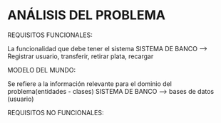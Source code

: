 # ANÁLISIS DEL PROBLEMA


REQUISITOS FUNCIONALES:

La funcionalidad que debe tener el sistema
SISTEMA DE BANCO --> Registrar usuario, transferir, retirar plata, recargar






MODELO DEL MUNDO:

Se refiere a la información relevante para el dominio del problema(entidades - clases)
SISTEMA DE BANCO --> bases de datos (usuario)





REQUISITOS NO FUNCIONALES:
